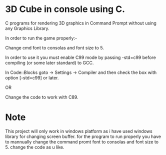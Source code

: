 # 3D Cube in console using C.
C programs for rendering 3D graphics in Command Prompt without using any Graphics Library.

In order to run the game properly:-

Change cmd font to consolas and font size to 5.

In order to use it you must enable C99 mode by passing -std=c99 before compiling (or some later standard) to GCC.

In Code::Blocks goto -> Settings -> Compiler and then check the box with option [-std=c99] or later.

OR

Change the code to work with C89.

# Note
This project will only work in windows platform as i have used windows library for changing screen buffer.
for the program to run properly you have to mannually change the command promt font to consolas and font size to 5.
change the code as u like.

